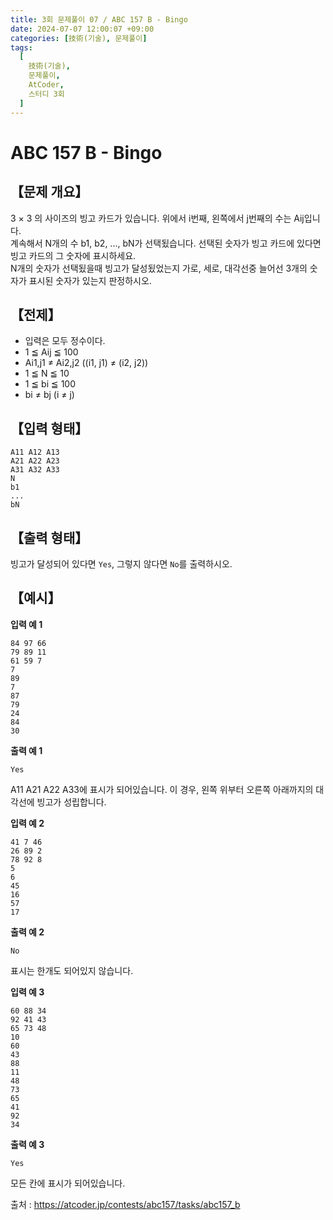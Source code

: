 ```yaml
---
title: 3회 문제풀이 07 / ABC 157 B - Bingo
date: 2024-07-07 12:00:07 +09:00
categories: [技術(기술), 문제풀이]
tags:
  [
    技術(기술),
    문제풀이,
    AtCoder,
    스터디 3회
  ]
---
```

# ABC 157 B - Bingo
## 【문제 개요】
3 × 3 의 사이즈의 빙고 카드가 있습니다. 위에서 i번째, 왼쪽에서 j번째의 수는 Aij입니다.<br>
계속해서 N개의 수 b1, b2, ..., bN가 선택됬습니다. 선택된 숫자가 빙고 카드에 있다면 빙고 카드의 그 숫자에 표시하세요.<br>
N개의 숫자가 선택됬을때 빙고가 달성됬었는지 가로, 세로, 대각선중 늘어선 3개의 숫자가 표시된 숫자가 있는지 판정하시오.

## 【전제】
- 입력은 모두 정수이다.
- 1 ≦ Aij ≦ 100
- Ai1,j1 ≠ Ai2,j2 ((i1, j1) ≠ (i2, j2))
- 1 ≦ N ≦ 10
- 1 ≦ bi ≦ 100
- bi ≠ bj (i ≠ j)

## 【입력 형태】
```
A11 A12 A13
A21 A22 A23
A31 A32 A33
N
b1
...
bN
```

## 【출력 형태】
빙고가 달성되어 있다면 `Yes`, 그렇지 않다면 `No`를 출력하시오.

## 【예시】

**입력 예 1**

```
84 97 66
79 89 11
61 59 7
7
89
7
87
79
24
84
30
```

**출력 예 1**

```
Yes
```
A11 A21 A22 A33에 표시가 되어있습니다. 이 경우, 왼쪽 위부터 오른쪽 아래까지의 대각선에 빙고가 성립합니다.

**입력 예 2**

```
41 7 46
26 89 2
78 92 8
5
6
45
16
57
17
```

**출력 예 2**

```
No
```
표시는 한개도 되어있지 않습니다.

**입력 예 3**

```
60 88 34
92 41 43
65 73 48
10
60
43
88
11
48
73
65
41
92
34
```

**출력 예 3**

```
Yes
```
모든 칸에 표시가 되어있습니다.

출처 : <a href="https://atcoder.jp/contests/abc157/tasks/abc157_b">https://atcoder.jp/contests/abc157/tasks/abc157_b</a> 
